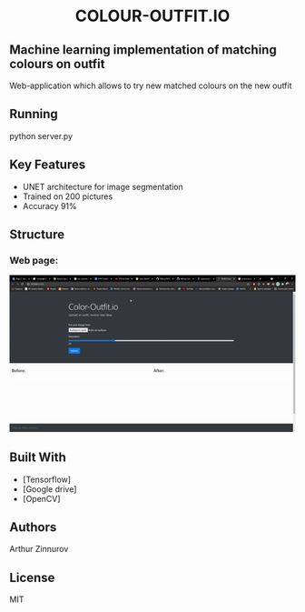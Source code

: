 <h1 align="center">
  <br>COLOUR-OUTFIT.IO<br>
</h1>

## Machine learning implementation of matching colours on outfit

Web-application which allows to try new matched colours on the new outfit 

## Running
python server.py 

## Key Features
* UNET architecture for image segmentation
* Trained on 200 pictures
* Accuracy 91%


## Structure
### Web page:

![Alt Text](webpage.gif)


## Built With

* [Tensorflow] 
* [Google drive] 
* [OpenCV] 

## Authors
Arthur Zinnurov

## License

MIT
